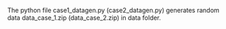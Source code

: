 The python file case1_datagen.py (case2_datagen.py) generates random data data_case_1.zip (data_case_2.zip) in data folder.
